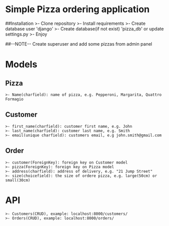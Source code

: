 # Simple Pizza ordering application

##Installation
	>- Clone repository
	>- Install requirements
	>- Create database user 'django'
	>- Create database(if not exist) 'pizza_db' or update settings.py
	>- Enjoy

##--NOTE--
Create superuser and add some pizzas from admin panel


# Models

## Pizza
	>- Name(charfield): name of pizza, e.g. Pepperoni, Margarita, Quattro Formagio

## Customer
	>- first_name(charfield): customer first name, e.g. John
	>- last_name(charfield): customer last name, e.g. Smith
	>- email(unique charfield): customers email, e.g john.smith@gmail.com

## Order
	>- customer(ForeignKey): foreign key on Customer model
	>- pizza(ForeignKey): foreign key on Pizza model
	>- address(charfield): address of delivery, e.g. "21 Jump Street"
	>- size(choicefield): the size of ordere pizza, e.g. large(50cm) or small(30cm)

# API
	>- Customers(CRUD), example: localhost:8000/customers/
	>- Orders(CRUD), example: localhost:8000/orders/
